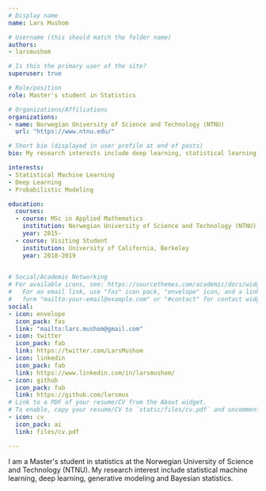 ```yaml
---
# Display name
name: Lars Mushom

# Username (this should match the folder name)
authors:
- larsmushom

# Is this the primary user of the site?
superuser: true

# Role/position
role: Master's student in Statistics

# Organizations/Affiliations
organizations:
- name: Norwegian University of Science and Technology (NTNU)
  url: "https://www.ntnu.edu/"

# Short bio (displayed in user profile at end of posts)
bio: My research interests include deep learning, statistical learning theory, deep generative models.

interests:
- Statistical Machine Learning
- Deep Learning
- Probabilistic Modeling

education:
  courses:
  - course: MSc in Applied Mathematics
    institution: Norwegian University of Science and Technology (NTNU)
    year: 2015-
  - course: Visiting Student
    institution: University of California, Berkeley
    year: 2018-2019
 

# Social/Academic Networking
# For available icons, see: https://sourcethemes.com/academic/docs/widgets/#icons
#   For an email link, use "fas" icon pack, "envelope" icon, and a link in the
#   form "mailto:your-email@example.com" or "#contact" for contact widget.
social:
- icon: envelope
  icon_pack: fas
  link: "mailto:lars.mushom@gmail.com"  
- icon: twitter
  icon_pack: fab
  link: https://twitter.com/LarsMushom
- icon: linkedin
  icon_pack: fab
  link: https://www.linkedin.com/in/larsmushom/
- icon: github
  icon_pack: fab
  link: https://github.com/larsmus
# Link to a PDF of your resume/CV from the About widget.
# To enable, copy your resume/CV to `static/files/cv.pdf` and uncomment the lines below.  
- icon: cv
  icon_pack: ai
  link: files/cv.pdf

---
```

I am a Master's student in statistics at the Norwegian University of Science and Technology (NTNU). My research interest include statistical machine learning, deep learning, generative modeling and Bayesian statistics. 